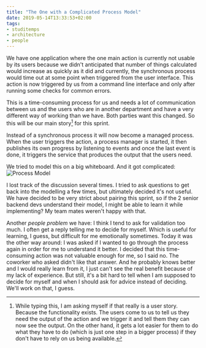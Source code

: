 ```yaml
---
title: "The One with a Complicated Process Model"
date: 2019-05-14T13:33:53+02:00
tags: 
- studitemps
- architecture
- people
---
```


We have one application where the one main action is currently not usable by its users because we didn't anticipated that number of things calculated would increase as quickly as it did and currently, the synchronous process would time out at some point when triggered from the user interface. This action is now triggered by us from a command line interface and only after running some checks for common errors. 

This is a time-consuming process for us and needs a lot of communication between us and the users who are in another department and have a very different way of working than we have. Both parties want this changed. So this will be our main story[^1] for this sprint.

Instead of a synchronous process it will now become a managed process. When the user triggers the action, a process manager is started, it then publishes its own progress by listening to events and once the last event is done, it triggers the service that produces the output that the users need. 

We tried to model this on a big whiteboard. And it got complicated:
![Process Model](/images/posts/2019-05-14-model.jpg)

I lost track of the discussion several times. I tried to ask questions to get back into the modelling a few times, but ultimately decided it's not useful. We have decided to be very strict about pairing this sprint, so if the 2 senior backend devs understand their model, I might be able to learn it while implementing? My team mates weren't happy with that. 

Another *people problem* we have: I think I tend to ask for validation too much. I often get a reply telling me to decide for myself. Which is useful for learning, I guess, but difficult for me emotionally sometimes. Today it was the other way around: I was asked if I wanted to go through the process again in order for me to understand it better. I decided that this time-consuming action was not valuable enough for me, so I said no. The coworker who asked didn't like that answer. And he probably knows better and I would really learn from it, I just can't see the real benefit because of my lack of experience. But still, it's a bit hard to tell when I am supposed to decide for myself and when I should ask for advice instead of deciding. We'll work on that, I guess.

[^1]: While typing this, I am asking myself if that really is a user story. Because the functionality exists. The users come to us to tell us they need the output of the action and we trigger it and tell them they can now see the output. On the other hand, it gets a lot easier for them to do what they have to do (which is just one step in a bigger process) if they don't have to rely on us being available.
